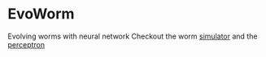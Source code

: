 # EvoWorm
Evolving worms with neural network
Checkout the worm [simulator](https://johannoriel.github.io/EvoWorm/index.html)
and the [perceptron](https://johannoriel.github.io/EvoWorm/perceptron.html)
